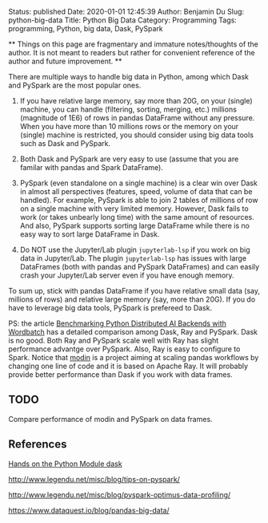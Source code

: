 Status: published
Date: 2020-01-01 12:45:39
Author: Benjamin Du
Slug: python-big-data
Title: Python Big Data
Category: Programming
Tags: programming, Python, big data, Dask, PySpark

**
Things on this page are fragmentary and immature notes/thoughts of the author.
It is not meant to readers but rather for convenient reference of the author and future improvement.
**

There are multiple ways to handle big data in Python,
among which Dask and PySpark are the most popular ones.

1. If you have relative large memory, 
    say more than 20G, 
    on your (single) machine, 
    you can handle (filtering, sorting, merging, etc.) 
    millions (magnitude of 1E6) of rows in pandas DataFrame without any pressure. 
    When you have more than 10 millions rows 
    or the memory on your (single) machine is restricted,
    you should consider using big data tools such as Dask and PySpark.

2. Both Dask and PySpark are very easy to use (assume that you are familar with pandas and Spark DataFrame).

3. PySpark (even standalone on a single machine) is a clear win over Dask 
    in almost all perspectives (features, speed, volume of data that can be handled). 
    For example,
    PySpark is able to join 2 tables of millions of row on a single machine with very limited memory.
    However, Dask fails to work (or takes unbearly long time) with the same amount of resources.
    And also, PySpark supports sorting large DataFrame 
    while there is no easy way to sort large DataFrame in Dask.

4. Do NOT use the Jupyter/Lab plugin `jupyterlab-lsp` 
    if you work on big data in Jupyter/Lab.
    The plugin `jupyterlab-lsp` has issues with large DataFrames 
    (both with pandas and PySpark DataFrames)
    and can easily crash your Jupyter/Lab server 
    even if you have enough memory.

To sum up, 
stick with pandas DataFrame if you have relative small data (say, millions of rows) 
and relative large memory (say, more than 20G).
If you do have to leverage big data tools, 
PySpark is prefereed to Dask.

PS: the article
[Benchmarking Python Distributed AI Backends with Wordbatch](https://towardsdatascience.com/benchmarking-python-distributed-ai-backends-with-wordbatch-9872457b785c)
has a detailed comparison among Dask, Ray and PySpark.
Dask is no good. 
Both Ray and PySpark scale well 
with Ray has slight performance advantge over PySpark.
Also, Ray is easy to configure to Spark.
Notice that [modin](https://github.com/modin-project/modin)
is a project aiming at scaling pandas workflows by changing one line of code
and it is based on Apache Ray.
It will probably provide better performance than Dask if you work with data frames.

## TODO

Compare performance of modin and PySpark on data frames.

## References

[Hands on the Python Module dask](http://www.legendu.net/misc/blog/hands-on-the-python-module-dask/)

http://www.legendu.net/misc/blog/tips-on-pyspark/

http://www.legendu.net/misc/blog/pyspark-optimus-data-profiling/

https://www.dataquest.io/blog/pandas-big-data/
